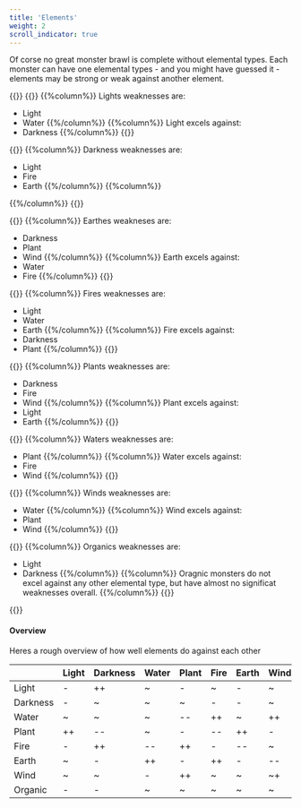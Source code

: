 ```yaml
---
title: 'Elements'
weight: 2
scroll_indicator: true
---
```



Of corse no great monster brawl is complete without elemental types. Each monster can have one elemental types - and you might have guessed it - elements may be strong or weak against another element.

{{<columns>}}
{{<element elm="Light">}}
{{%column%}}
Lights weaknesses are:
- Light
- Water
{{%/column%}}
{{%column%}}
Light excels against:
- Darkness
{{%/column%}}
{{</element>}}



{{<element elm="Darkness">}}
{{%column%}}
Darkness weaknesses are:
- Light
- Fire
- Earth
{{%/column%}}
{{%column%}}

{{%/column%}}
{{</element>}}



{{<element elm="Earth">}}
{{%column%}}
Earthes weakneses are:
- Darkness
- Plant
- Wind
{{%/column%}}
{{%column%}}
Earth excels against:
- Water
- Fire
{{%/column%}}
{{</element>}}


{{<element elm="Fire">}}
{{%column%}}
Fires weaknesses are:
- Light
- Water
- Earth
{{%/column%}}
{{%column%}}
Fire excels against:
- Darkness
- Plant
{{%/column%}}
{{</element>}}


{{<element elm="Plant">}}
{{%column%}}
Plants weaknesses are:
- Darkness
- Fire 
- Wind
{{%/column%}}
{{%column%}}
Plant excels against:
- Light
- Earth
{{%/column%}}
{{</element>}}


{{<element elm="Water">}}
{{%column%}}
Waters weaknesses are:
- Plant
{{%/column%}}
{{%column%}}
Water excels against:
- Fire
- Wind
{{%/column%}}
{{</element>}}


{{<element elm="Wind">}}
{{%column%}}
Winds weaknesses are:
- Water
{{%/column%}}
{{%column%}}
Wind excels against:
- Plant
- Wind
{{%/column%}}
{{</element>}}


{{<element elm="Organic">}}
{{%column%}}
Organics weaknesses are:
- Light
- Darkness
{{%/column%}}
{{%column%}}
Oragnic monsters do not excel against any other elemental type, 
but have almost no significat weaknesses overall.
{{%/column%}}
{{</element>}}

{{</columns>}}

#### Overview

Heres a rough overview of how well elements do against each other

|          | Light | Darkness | Water | Plant | Fire | Earth | Wind | Organic |
|----------|-------|----------|-------|-------|------|-------|------|---------|
| Light    |   -   |       ++ |     ~ |   -   |    ~ |   -   |    ~ |       ~ |
| Darkness |   -   |        ~ |     ~ |     ~ |  -   |   -   |    ~ |       ~ |
| Water    |   ~   |        ~ |     ~ |   --  |   ++ |     ~ |   ++ |       ~ |
| Plant    |   ++  |     --   |     ~ |   -   | --   |    ++ |  -   |       ~ |
| Fire     |   -   |       ++ |   --  |    ++ |  -   |   --  |    ~ |       ~ |
| Earth    |   ~   |      -   |    ++ |   -   |   ++ |   -   |   -- |       ~ |
| Wind     |   ~   |        ~ |   -   |    ++ |    ~ |     ~ |  ~+  |       ~ |
| Organic  |   -   |      -   |     ~ |     ~ |    ~ |     ~ |    ~ |       ~ |

